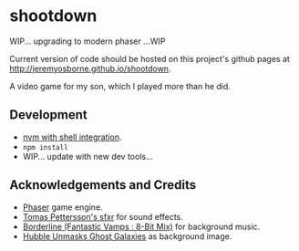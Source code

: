 # shootdown

WIP... upgrading to modern phaser ...WIP

Current version of code should be hosted on this project's github pages at http://jeremyosborne.github.io/shootdown.

A video game for my son, which I played more than he did.


## Development

* [nvm with shell integration](https://github.com/nvm-sh/nvm?tab=readme-ov-file#deeper-shell-integration).
* `npm install`
* WIP... update with new dev tools...


## Acknowledgements and Credits

* [Phaser](http://phaser.io) game engine.
* [Tomas Pettersson's sfxr](http://www.drpetter.se/project_sfxr.html) for sound effects.
* [Borderline (Fantastic Vamps : 8-Bit Mix)](http://dig.ccmixter.org/files/vamps/8749) for background music.
* [Hubble Unmasks Ghost Galaxies](http://hubblesite.org/newscenter/archive/releases/2012/26/image/b/) as background image.

